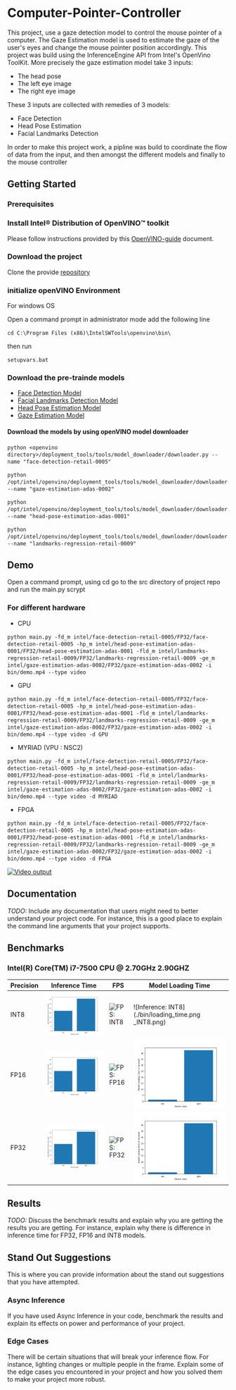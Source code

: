 # Computer-Pointer-Controller

This project, use a gaze detection model to control the mouse pointer of a computer. The Gaze Estimation model is used to estimate the gaze of the user's eyes and change the mouse pointer position accordingly. This project was build using the InferenceEngine API from Intel's OpenVino ToolKit. 
More precisely the gaze estimation model take 3 inputs: 							
* The head pose
* The left eye image
* The right eye image					

These 3 inputs are collected with remedies of 3 models: 							
* Face Detection
* Head Pose Estimation
* Facial Landmarks Detection

In order to make this project work, a pipline was build to coordinate the flow of data from the input, and then amongst the different models and finally to the mouse controller

## Getting Started

### Prerequisites

### Install Intel® Distribution of OpenVINO™ toolkit

Please follow instructions provided by this [OpenVINO-guide](https://docs.openvinotoolkit.org/latest/) document.

### Download the project 

Clone the  provide [repository](https://github.com/gelhteag/Computer-Pointer-Controller)



### initialize openVINO Environment

For windows OS 

Open a command prompt in administrator mode add the following  line

```
cd C:\Program Files (x86)\IntelSWTools\openvino\bin\
```
then run 
```
setupvars.bat
```
### Download the pre-trainde models

 * [Face Detection Model](https://docs.openvinotoolkit.org/2020.2/_models_intel_face_detection_retail_0005_description_face_detection_retail_0005.html)
 * [Facial Landmarks Detection Model](https://docs.openvinotoolkit.org/latest/omz_models_intel_landmarks_regression_retail_0009_description_landmarks_regression_retail_0009.html)
 * [Head Pose Estimation Model](https://docs.openvinotoolkit.org/latest/omz_models_intel_head_pose_estimation_adas_0001_description_head_pose_estimation_adas_0001.html)
 * [Gaze Estimation Model](https://docs.openvinotoolkit.org/latest/omz_models_intel_gaze_estimation_adas_0002_description_gaze_estimation_adas_0002.html)

 #### Download the models by using openVINO model downloader
 ```
 python <openvino directory>/deployment_tools/tools/model_downloader/downloader.py --name "face-detection-retail-0005"
```

```
python /opt/intel/openvino/deployment_tools/tools/model_downloader/downloader.py --name "gaze-estimation-adas-0002"
```
```
python /opt/intel/openvino/deployment_tools/tools/model_downloader/downloader.py --name "head-pose-estimation-adas-0001"
```
```
python /opt/intel/openvino/deployment_tools/tools/model_downloader/downloader.py --name "landmarks-regression-retail-0009"
```

## Demo

Open a command prompt, using cd go to the src directory of project repo and run the main.py scrypt

### For different hardware

* CPU
```
python main.py -fd_m intel/face-detection-retail-0005/FP32/face-detection-retail-0005 -hp_m intel/head-pose-estimation-adas-0001/FP32/head-pose-estimation-adas-0001 -fld_m intel/landmarks-regression-retail-0009/FP32/landmarks-regression-retail-0009 -ge_m intel/gaze-estimation-adas-0002/FP32/gaze-estimation-adas-0002 -i bin/demo.mp4 --type video
```
* GPU
```
python main.py -fd_m intel/face-detection-retail-0005/FP32/face-detection-retail-0005 -hp_m intel/head-pose-estimation-adas-0001/FP32/head-pose-estimation-adas-0001 -fld_m intel/landmarks-regression-retail-0009/FP32/landmarks-regression-retail-0009 -ge_m intel/gaze-estimation-adas-0002/FP32/gaze-estimation-adas-0002 -i bin/demo.mp4 --type video -d GPU
```
* MYRIAD (VPU : NSC2)
```
python main.py -fd_m intel/face-detection-retail-0005/FP32/face-detection-retail-0005 -hp_m intel/head-pose-estimation-adas-0001/FP32/head-pose-estimation-adas-0001 -fld_m intel/landmarks-regression-retail-0009/FP32/landmarks-regression-retail-0009 -ge_m intel/gaze-estimation-adas-0002/FP32/gaze-estimation-adas-0002 -i bin/demo.mp4 --type video -d MYRIAD
```

* FPGA
```
python main.py -fd_m intel/face-detection-retail-0005/FP32/face-detection-retail-0005 -hp_m intel/head-pose-estimation-adas-0001/FP32/head-pose-estimation-adas-0001 -fld_m intel/landmarks-regression-retail-0009/FP32/landmarks-regression-retail-0009 -ge_m intel/gaze-estimation-adas-0002/FP32/gaze-estimation-adas-0002 -i bin/demo.mp4 --type video -d FPGA
```
[![Video output](http://img.youtube.com/vi/q6CYru56RLc/0.jpg)](https://youtu.be/q6CYru56RLc)



## Documentation
*TODO:* Include any documentation that users might need to better understand your project code. For instance, this is a good place to explain the command line arguments that your project supports.

## Benchmarks

### Intel(R) Core(TM) i7-7500 CPU @ 2.70GHz 2.90GHZ

Precision| Inference Time | FPS | Model Loading Time
| ------------- | ------------- | ------------- | -------------
INT8 |![Inference: INT8](./bin/inference_time_INT8.png) | ![FPS: INT8](./bin/frame_per_sec.png_INT8.png) | ![Inference: INT8](./bin/loading_time.png _INT8.png)
FP16 |![Inference: FP16](./bin/inference_time.png) | ![FPS: FP16](./bin/frame_per_sec.png.png) | ![Inference: FP16](./bin/loading_time.png )
FP32 |![Inference: FP32](./bin/inference_time_FP32.png) | ![FPS: FP32](./bin/frame_per_sec.png_FP32.png) | ![Inference: FP32](./bin/loading_time_FP32.png)





## Results
*TODO:* Discuss the benchmark results and explain why you are getting the results you are getting. For instance, explain why there is difference in inference time for FP32, FP16 and INT8 models.

## Stand Out Suggestions
This is where you can provide information about the stand out suggestions that you have attempted.

### Async Inference
If you have used Async Inference in your code, benchmark the results and explain its effects on power and performance of your project.

### Edge Cases
There will be certain situations that will break your inference flow. For instance, lighting changes or multiple people in the frame. Explain some of the edge cases you encountered in your project and how you solved them to make your project more robust.
